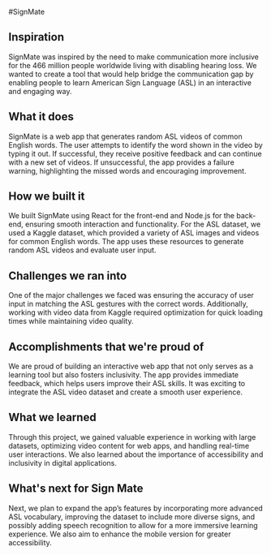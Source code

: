 #SignMate
## Inspiration
SignMate was inspired by the need to make communication more inclusive for the 466 million people worldwide living with disabling hearing loss. We wanted to create a tool that would help bridge the communication gap by enabling people to learn American Sign Language (ASL) in an interactive and engaging way.

## What it does
SignMate is a web app that generates random ASL videos of common English words. The user attempts to identify the word shown in the video by typing it out. If successful, they receive positive feedback and can continue with a new set of videos. If unsuccessful, the app provides a failure warning, highlighting the missed words and encouraging improvement.

## How we built it
We built SignMate using React for the front-end and Node.js for the back-end, ensuring smooth interaction and functionality. For the ASL dataset, we used a Kaggle dataset, which provided a variety of ASL images and videos for common English words. The app uses these resources to generate random ASL videos and evaluate user input.

## Challenges we ran into
One of the major challenges we faced was ensuring the accuracy of user input in matching the ASL gestures with the correct words. Additionally, working with video data from Kaggle required optimization for quick loading times while maintaining video quality.

## Accomplishments that we're proud of
We are proud of building an interactive web app that not only serves as a learning tool but also fosters inclusivity. The app provides immediate feedback, which helps users improve their ASL skills. It was exciting to integrate the ASL video dataset and create a smooth user experience.

## What we learned
Through this project, we gained valuable experience in working with large datasets, optimizing video content for web apps, and handling real-time user interactions. We also learned about the importance of accessibility and inclusivity in digital applications.

## What's next for Sign Mate
Next, we plan to expand the app’s features by incorporating more advanced ASL vocabulary, improving the dataset to include more diverse signs, and possibly adding speech recognition to allow for a more immersive learning experience. We also aim to enhance the mobile version for greater accessibility.
